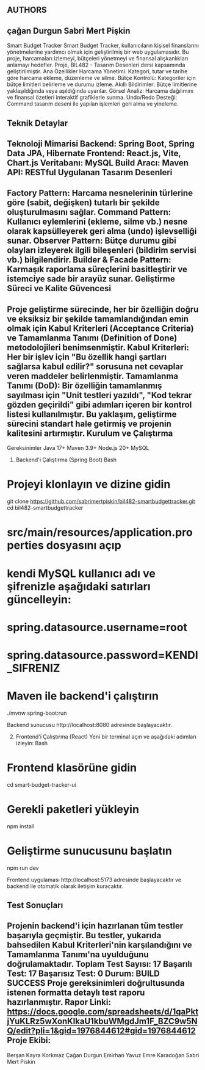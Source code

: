 AUTHORS
-------
çağan Durgun
Sabri Mert Pişkin
-------
Smart Budget Tracker
Smart Budget Tracker, kullanıcıların kişisel finanslarını yönetmelerine yardımcı olmak için geliştirilmiş bir web uygulamasıdır. Bu proje, harcamaları izlemeyi, bütçeleri yönetmeyi ve finansal alışkanlıkları anlamayı hedefler. Proje, BIL482 - Tasarım Desenleri dersi kapsamında geliştirilmiştir.
Ana Özellikler
Harcama Yönetimi: Kategori, tutar ve tarihe göre harcama ekleme, düzenleme ve silme.
Bütçe Kontrolü: Kategoriler için bütçe limitleri belirleme ve durumu izleme.
Akıllı Bildirimler: Bütçe limitlerine yaklaşıldığında veya aşıldığında uyarılar.
Görsel Analiz: Harcama dağılımını ve finansal özetleri interaktif grafiklerle sunma.
Undo/Redo Desteği: Command tasarım deseni ile yapılan işlemleri geri alma ve yineleme.

Teknik Detaylar
--------------
Teknoloji Mimarisi
Backend: Spring Boot, Spring Data JPA, Hibernate
Frontend: React.js, Vite, Chart.js
Veritabanı: MySQL
Build Aracı: Maven
API: RESTful
Uygulanan Tasarım Desenleri
--------------
Factory Pattern: Harcama nesnelerinin türlerine göre (sabit, değişken) tutarlı bir şekilde oluşturulmasını sağlar.
Command Pattern: Kullanıcı eylemlerini (ekleme, silme vb.) nesne olarak kapsülleyerek geri alma (undo) işlevselliği sunar.
Observer Pattern: Bütçe durumu gibi olayları izleyerek ilgili bileşenleri (bildirim servisi vb.) bilgilendirir.
Builder & Facade Pattern: Karmaşık raporlama süreçlerini basitleştirir ve istemciye sade bir arayüz sunar.
Geliştirme Süreci ve Kalite Güvencesi
--------------
Proje geliştirme sürecinde, her bir özelliğin doğru ve eksiksiz bir şekilde tamamlandığından emin olmak için Kabul Kriterleri (Acceptance Criteria) ve Tamamlanma Tanımı (Definition of Done) metodolojileri benimsenmiştir.
Kabul Kriterleri: Her bir işlev için "Bu özellik hangi şartları sağlarsa kabul edilir?" sorusuna net cevaplar veren maddeler belirlenmiştir.
Tamamlanma Tanımı (DoD): Bir özelliğin tamamlanmış sayılması için "Unit testleri yazıldı", "Kod tekrar gözden geçirildi" gibi adımları içeren bir kontrol listesi kullanılmıştır.
Bu yaklaşım, geliştirme sürecini standart hale getirmiş ve projenin kalitesini artırmıştır.
Kurulum ve Çalıştırma
-------------
Gereksinimler
Java 17+
Maven 3.9+
Node.js 20+
MySQL 

1. Backend'i Çalıştırma (Spring Boot)
Bash
# Projeyi klonlayın ve dizine gidin
git clone https://github.com/sabrimertpiskin/bil482-smartbudgettracker.git
cd bil482-smartbudgettracker

# src/main/resources/application.properties dosyasını açıp
# kendi MySQL kullanıcı adı ve şifrenizle aşağıdaki satırları güncelleyin:
# spring.datasource.username=root
# spring.datasource.password=KENDI_SIFRENIZ

# Maven ile backend'i çalıştırın
./mvnw spring-boot:run

Backend sunucusu http://localhost:8080 adresinde başlayacaktır.

2. Frontend'i Çalıştırma (React)
Yeni bir terminal açın ve aşağıdaki adımları izleyin:
Bash
# Frontend klasörüne gidin
cd smart-budget-tracker-ui

# Gerekli paketleri yükleyin
npm install

# Geliştirme sunucusunu başlatın
npm run dev

Frontend uygulaması http://localhost:5173 adresinde başlayacaktır ve backend ile otomatik olarak iletişim kuracaktır.

Test Sonuçları
-----------------
Projenin backend'i için hazırlanan tüm testler başarıyla geçmiştir. Bu testler, yukarıda bahsedilen Kabul Kriterleri'nin karşılandığını ve Tamamlanma Tanımı'na uyulduğunu doğrulamaktadır.
Toplam Test Sayısı: 17
Başarılı Test: 17
Başarısız Test: 0
Durum: BUILD SUCCESS
Proje gereksinimleri doğrultusunda istenen formatta detaylı test raporu hazırlanmıştır.
Rapor Linki:
https://docs.google.com/spreadsheets/d/1qaPktjYuKLRz5wXonKIkaU1kbuWMgdJm1F_BZC9w5NQ/edit?pli=1&gid=1976844612#gid=1976844612
Proje Ekibi:
-----------
Berşan Kayra Korkmaz
Çağan Durgun
Emirhan Yavuz
Emre Karadoğan
Sabri Mert Piskin
